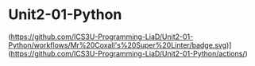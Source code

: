 # Unit2-01-Python
(https://github.com/ICS3U-Programming-LiaD/Unit2-01-Python/workflows/Mr%20Coxall's%20Super%20Linter/badge.svg)](https://github.com/ICS3U-Programming-LiaD/Unit2-01-Python/actions/)

